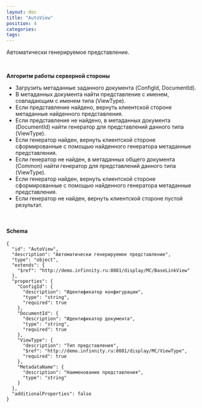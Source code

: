 ```yaml
---
layout: doc
title: "AutoView"
position: 4
categories: 
tags: 
---
```


Автоматически генерируемое представление.

 

**Алгоритм работы серверной стороны**

* Загрузить метаданные заданного документа (ConfigId, DocumentId).
* В метаданных документа найти представление с именем, совпадающим с именем типа (ViewType).
* Если представление найдено, вернуть клиентской стороне метаданные найденного представления.
* Если представление не найдено, в метаданных документа (DocumentId) найти генератор для представлений данного типа (ViewType).
* Если генератор найден, вернуть клиентской стороне сформированные с помощью найденного генератора метаданные представления.
* Если генератор не найден, в метаданных общего документа (Common) найти генератор для представлений данного типа (ViewType).
* Если генератор найден, вернуть клиентской стороне сформированные с помощью найденного генератора метаданные представления.
* Если генератор не найден, вернуть клиентской стороне пустой результат.

   

#### Schema

```
{
  "id": "AutoView",
  "description": "Автоматически генерируемое представление",
  "type": "object",
  "extends": {
    "$ref": "http://demo.infinnity.ru:8081/display/MC/BaseLinkView"
  },
  "properties": {
    "ConfigId": {
      "description": "Идентификатор конфигурации",
      "type": "string",
      "required": true
    },
    "DocumentId": {
      "description": "Идентификатор документа",
      "type": "string",
      "required": true
    },
    "ViewType": {
      "description": "Тип представления",
      "$ref": "http://demo.infinnity.ru:8081/display/MC/ViewType",
      "required": true
    },
    "MetadataName": {
      "description": "Наименование представления",
      "type": "string"
    }
  },
  "additionalProperties": false
}
```

 

 


